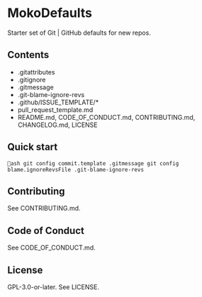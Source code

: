 <!--
* Copyright (C) 2025
*  Jonathan Miller || Moko Consulting <jmiller@mokoconsulting.tech>
*
* This file is part of a Moko Consulting project.
*
* SPDX-License-Identifier: GPL-3.0-or-later
*
* This program is free software; you can redistribute it and/or modify
\t*  it under the terms of the GNU General Public License as published by
\t*  the Free Software Foundation; either version 3 of the License, or
\t*  (at your option) any later version.
*
* This program is distributed in the hope that it will be useful,
\t*  but WITHOUT ANY WARRANTY; without even the implied warranty of
*  MERCHANTABILITY or FITNESS FOR A PARTICULAR PURPOSE. See the GNU
*  General Public License for more details.
*
* You should have received a copy of the GNU General Public License
\t *  along with this program. If not, see <https://www.gnu.org/licenses/>.
-->

<!--FILE INFORMATION
 * INGROUP:   MokoDefaults
 * FILE:      README.md
 * VERSION  1.0
 * BRIEF:     Repository defaults and GitHub hygiene templates
 *
 * PATH:      ./README.md
 *
 * NOTE:      Usage and customization instructions
-->

# MokoDefaults

Starter set of Git | GitHub defaults for new repos.

## Contents
- .gitattributes
- .gitignore
- .gitmessage
- .git-blame-ignore-revs
- .github/ISSUE_TEMPLATE/*
- pull_request_template.md
- README.md, CODE_OF_CONDUCT.md, CONTRIBUTING.md, CHANGELOG.md, LICENSE

## Quick start
`ash
git config commit.template .gitmessage
git config blame.ignoreRevsFile .git-blame-ignore-revs
`

## Contributing
See CONTRIBUTING.md.

## Code of Conduct
See CODE_OF_CONDUCT.md.

## License
GPL-3.0-or-later. See LICENSE.
